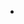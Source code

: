 -   <!--yml

-   category: 未分类

-   date: 2024-05-18 17:43:14

-   -->

# -   VIX and More: SPX and Fibonacci Resistance at 966

> 来源：[`vixandmore.blogspot.com/2009/06/spx-and-fibonacci-resistance-at-966.html#0001-01-01`](http://vixandmore.blogspot.com/2009/06/spx-and-fibonacci-resistance-at-966.html#0001-01-01)

-   在昨天 SPX 956 点的上涨高峰时，一位评论者因为我面对着多头行情却持有熊市偏见而对我进行了批评。当时，我准备平掉大部分的空头头寸，但这一决定取决于市场收盘的情况。结果，收盘时的空头动力足够让我保留我的空头头寸。

-   在上涨市场中，有两件事我是确信无疑的：

1.  -   预测一个强劲的多头行情何时会耗尽动力非常困难。

1.  -   在生活中，没有什么比在牛市推高股价到新的高点时持有空头头寸更令人沮丧/昂贵的了

-   将上述两个想法结合起来，明智的做法是等待一个顶部确立，并且至少有一个更高的高点出现之后，再考虑建立空头头寸。然而，也有一个理由可以预期市场的一些反转，当前情况有三个重要的因素：阻力；下降动力；以及一个 ripe for reversal 的大幅运动。

-   下方的图表突出了一些这些问题。我在图表中添加了以蓝色显示的斐波那契回撤线，其起始点为雷曼兄弟破产后九月份的高点。关键的雷曼兄弟破产后的斐波那契阻力位在 SPX 的 966 点，这代表了 1265 点的高位和 666 点的低位之间的中点。就下降动力而言，除了明显的近期震荡交易范围外，平均方向指标（[ADX](http://vixandmore.blogspot.com/search/label/ADX)）显示趋势强度（图表底部黑色线条）在 25 点以下停滞，这表明一个弱势趋势。此外，正方向指标（+DI，绿色线条）显示正面动量的丧失更为迅速。最后，从 666 点到 956 点的运动超过了 43%，并且在这一过程中没有出现任何有意义的回调。换句话说，这是一个 ripe for retracement 的大幅运动。

-   当然，还有许多其他的技术因素可以支持熊市观点，但这概述了基本前提。

-   目前我是空头，但头寸相对较小。如果空头显示出有能力获得一些动力，我将迅速增加这一头寸。

-   如果 SPX 收盘价超过 967 点，我将平掉我的空头头寸，转为更加看多的立场。

-   ![](img/2cef229231bfd337d20706944f3f5127.png)

-   *[来源：StockCharts]*
